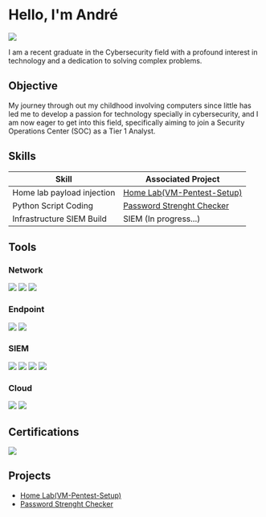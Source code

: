 # Hello, I'm André
<a href="https://linkedin.com/in/andré-vitorino-321b0b176/"><img src="https://img.shields.io/badge/-LinkedIn-0072b1?&style=for-the-badge&logo=linkedin&logoColor=white" /></a>


I am a recent graduate in the Cybersecurity field with a profound interest in technology and a dedication to solving complex problems.

## Objective

My journey through out my childhood involving computers since little has led me to develop a passion for technology specially in cybersecurity, and I am now eager to get into this field, specifically aiming to join a Security Operations Center (SOC) as a Tier 1 Analyst.

## Skills 

| Skill                                         | Associated Project         |
|-----------------------------------------------|----------------------------|
| Home lab payload injection                    | <a href="https://github.com/andrevitorino19/Homelab-Cybersecurity-Project">Home Lab(VM-Pentest-Setup)</a>|
| Python Script Coding                          | <a href="https://github.com/andrevitorino19/Password-Strenght-Checker">Password Strenght Checker</a>|
| Infrastructure SIEM Build                     | SIEM (In progress...)


## Tools

### Network
<div>
    <img src="https://img.shields.io/badge/-Wireshark-1679A7?&style=for-the-badge&logo=Wireshark&logoColor=white" />
    <img src="https://img.shields.io/badge/-Suricata-EF3B2D?&style=for-the-badge&logo=Suricata&logoColor=white" />
    <img src="https://img.shields.io/badge/-Zeek-777BB4?&style=for-the-badge&logo=Zeek&logoColor=white" />
</div>

### Endpoint
<div>
    <img src="https://img.shields.io/badge/-Microsoft_Defender_for_Endpoint-00A4EF?&style=for-the-badge&logo=Microsoft&logoColor=white" />
    <img src="https://img.shields.io/badge/-Velociraptor-4B275F?&style=for-the-badge&logo=Velociraptor&logoColor=white" />
</div>

### SIEM
<div>
    <img src="https://img.shields.io/badge/-Microsoft_Sentinel-0078D4?&style=for-the-badge&logo=Microsoft&logoColor=white" />
    <img src="https://img.shields.io/badge/-Splunk-000000?&style=for-the-badge&logo=Splunk&logoColor=white" />
    <img src="https://img.shields.io/badge/-Elastic-005571?&style=for-the-badge&logo=Elastic&logoColor=white" />
    <img src="https://img.shields.io/badge/Kibana-FF007A?style=for-the-badge&logo=Kibana&logoColor=white" />
</div>

### Cloud
<div>
<img src="https://img.shields.io/badge/-AWS-232F3E?style=for-the-badge&logo=amazon-aws&logoColor=white" />
<img src="https://img.shields.io/badge/-Azure-0089D6?style=for-the-badge&logo=microsoft-azure&logoColor=white" />
</div>


## Certifications

<div>
<img src="https://img.shields.io/badge/-Ironhack-1F88E5?&style=for-the-badge&logo=Ironhack&logoColor=white" />

</div>

## Projects
- <a href="https://github.com/andrevitorino19/Homelab-Cybersecurity-Project">Home Lab(VM-Pentest-Setup)</a>
- <a href="https://github.com/andrevitorino19/Password-Strenght-Checker">Password Strenght Checker</a>
